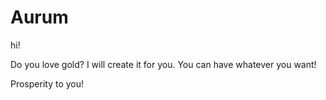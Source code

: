 # Aurum

hi!

Do you love gold?
I will create it for you.
You can have whatever you want!

Prosperity to you!
